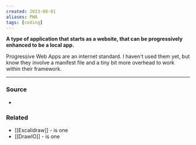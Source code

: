 ```yaml
---
created: 2023-08-01
aliases: PWA
tags: [coding]
---
```

**A type of application that starts as a website, that can be progressively enhanced to be a local app.**

Progressive Web Apps are an internet standard. I haven't used them yet, but know they involve a manifest file and a tiny bit more overhead to work within their framework.

---
### Source
- 

### Related
- [[Excalidraw]] - is one
- [[DrawIO]] - is one
 